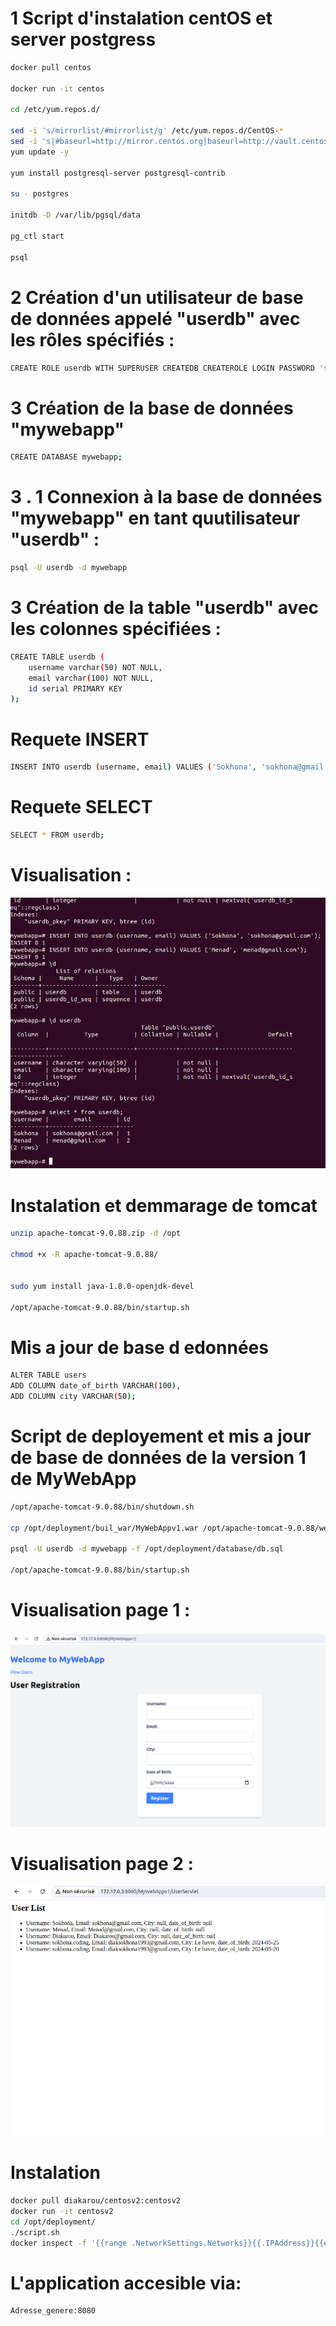 # 1 Script d'instalation centOS et server postgress
```sh
docker pull centos

docker run -it centos
 
cd /etc/yum.repos.d/

sed -i 's/mirrorlist/#mirrorlist/g' /etc/yum.repos.d/CentOS-*
sed -i 's|#baseurl=http://mirror.centos.org|baseurl=http://vault.centos.org|g' /etc/yum.repos.d/CentOS-*
yum update -y
 
yum install postgresql-server postgresql-contrib

su - postgres
 
initdb -D /var/lib/pgsql/data
 
pg_ctl start
 
psql
```

# 2 Création d'un utilisateur de base de données appelé "userdb" avec les rôles spécifiés :

```sh
CREATE ROLE userdb WITH SUPERUSER CREATEDB CREATEROLE LOGIN PASSWORD 'sokh';
```

# 3 Création de la base de données "mywebapp" 

```sh
CREATE DATABASE mywebapp;
```

# 3 . 1 Connexion à la base de données "mywebapp" en tant quutilisateur "userdb" :

```sh
psql -U userdb -d mywebapp
```

# 3 Création de la table "userdb" avec les colonnes spécifiées :

```sh
CREATE TABLE userdb (
    username varchar(50) NOT NULL,
    email varchar(100) NOT NULL,
    id serial PRIMARY KEY
);
```
# Requete INSERT 

```sh
INSERT INTO userdb (username, email) VALUES ('Sokhona', 'sokhona@gmail.com');
```

# Requete SELECT 

```sh
SELECT * FROM userdb;
```
# Visualisation :

![Exemple" (image)](exemple.png)


# Instalation et demmarage de tomcat

```sh
unzip apache-tomcat-9.0.88.zip -d /opt

chmod +x -R apache-tomcat-9.0.88/


sudo yum install java-1.8.0-openjdk-devel

/opt/apache-tomcat-9.0.88/bin/startup.sh
```
# Mis a jour de base d edonnées

```sh
ALTER TABLE users
ADD COLUMN date_of_birth VARCHAR(100),
ADD COLUMN city VARCHAR(50);
```
# Script de deployement et mis a jour de base de données de la version 1 de MyWebApp

```sh
/opt/apache-tomcat-9.0.88/bin/shutdown.sh

cp /opt/deployment/buil_war/MyWebAppv1.war /opt/apache-tomcat-9.0.88/webapps/

psql -U userdb -d mywebapp -f /opt/deployment/database/db.sql

/opt/apache-tomcat-9.0.88/bin/startup.sh
```

# Visualisation page 1 :

![Exemple" (image)](versionv2.png)

# Visualisation page 2 :

![Exemple" (image)](Capture.png)

# Instalation

```sh
docker pull diakarou/centosv2:centosv2
docker run -it centosv2
cd /opt/deployment/
./script.sh
docker inspect -f '{{range .NetworkSettings.Networks}}{{.IPAddress}}{{end}}' ID_containeur
```
# L'application accesible via:

```sh
Adresse_genere:8080
```